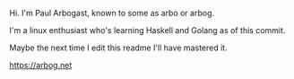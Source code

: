 Hi.  I'm Paul Arbogast, known to some as arbo or arbog.

I'm a linux enthusiast who's learning Haskell and Golang as of this commit.

Maybe the next time I edit this readme I'll have mastered it.

https://arbog.net
<a rel="me" href="https://arbo.dev/@arbo"></a>
